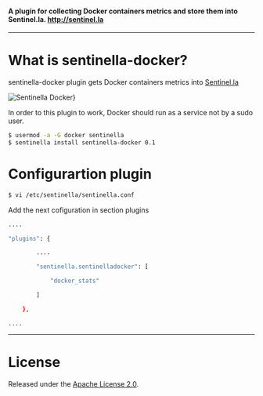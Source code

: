 #### A plugin for collecting Docker containers metrics and store them into Sentinel.la. http://sentinel.la

-----

# What is sentinella-docker?

sentinella-docker plugin gets Docker containers metrics into [Sentinel.la](https://www.sentinel.la)

![Sentinella Docker}](/images/sentinellaDocker.png)

In order to this plugin to work, Docker should run as a service not by a sudo user.

``` bash
$ usermod -a -G docker sentinella
$ sentinella install sentinella-docker 0.1
```

# Configurartion plugin

``` bash
$ vi /etc/sentinella/sentinella.conf
```
Add the next cofiguration in section plugins

``` bash
....

"plugins": {

        ....

        "sentinella.sentinelladocker": [

            "docker_stats"

        ]

    },

....

```

-----


# License

Released under the [Apache License 2.0](http://www.apache.org/licenses/LICENSE-2.0.html).

